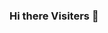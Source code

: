### Hi there Visiters 👋

<!--
**pratyasha7/pratyasha7** is a ✨ _special_ ✨ repository because its `README.md` (this file) appears on your GitHub profile.

Here are some ideas to get you started:

- 🔭 I’m currently working on enhancing my skills
- 🌱 I’m currently learning c programming
- 💬 I have had Python in 10+2
- 📫 How to reach me: pratyasha.basak17@gmail.com
- ⚡ Fun fact: There is still so much to gasp
-->
